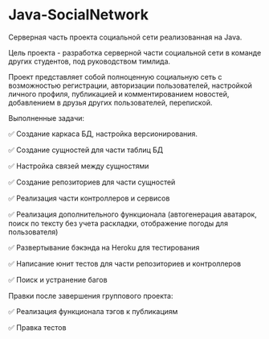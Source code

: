 # Java-SocialNetwork

Серверная часть проекта социальной сети реализованная на Java.

Цель проекта - разработка серверной части социальной сети в команде других студентов, под руководством тимлида.

Проект представляет собой полноценную социальную сеть с возможностью регистрации, авторизации пользователей, 
настройкой личного профиля, публикацией и комментированием новостей, добавлением в друзья других пользователей, 
перепиской.

Выполненные задачи:

✅ Создание каркаса БД, настройка версионирования.

✅ Создание сущностей для части таблиц БД

✅ Настройка связей между сущностями

✅ Создание репозиториев для части сущностей

✅ Реализация части контроллеров и сервисов

✅ Реализация дополнительного функционала (автогенерация аватарок, поиск по тексту без учета раскладки, 
отображение погоды для пользователя)

✅ Развертывание бэкэнда на Heroku для тестирования

✅ Написание юнит тестов для части репозиториев и контроллеров

✅ Поиск и устранение багов

Правки после завершения группового проекта:

✅ Реализация функционала тэгов к публикациям

✅ Правка тестов


